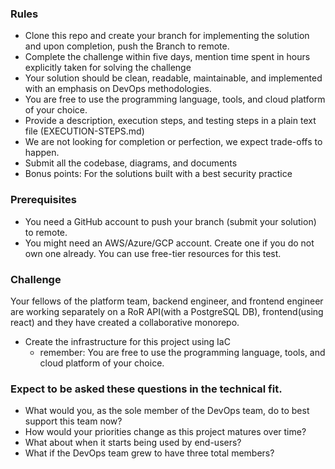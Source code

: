 ### Rules

- Clone this repo and create your branch for implementing the solution and upon completion, push the Branch to remote.
- Complete the challenge within five days, mention time spent in hours explicitly taken for solving the challenge
- Your solution should be clean, readable, maintainable, and implemented with an emphasis on DevOps methodologies.
- You are free to use the programming language, tools, and cloud platform of your choice.
- Provide a description, execution steps, and testing steps in a plain text file (EXECUTION-STEPS.md)
- We are not looking for completion or perfection, we expect trade-offs to happen.
- Submit all the codebase, diagrams, and documents
- Bonus points: For the solutions built with a best security practice
### Prerequisites
* You need a GitHub account to push your branch (submit your solution) to remote.
* You might need an AWS/Azure/GCP account. Create one if you do not own one already. You can use free-tier resources for this test.

### Challenge

Your fellows of the platform team, backend engineer, and frontend engineer are working separately on a RoR API(with a PostgreSQL DB), frontend(using react) and they have created a collaborative monorepo.

- Create the infrastructure for this project using IaC
    - remember: You are free to use the programming language, tools, and cloud platform of your choice.

### Expect to be asked these questions in the technical fit.
- What would you, as the sole member of the DevOps team, do to best support this team now?
- How would your priorities change as this project matures over time?
- What about when it starts being used by end-users?
- What if the DevOps team grew to have three total members?
